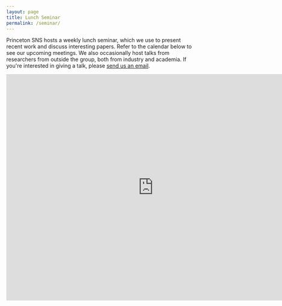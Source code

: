 ```yaml
---
layout: page
title: Lunch Seminar
permalink: /seminar/
---
```

Princeton SNS hosts a weekly lunch seminar, which we use to present recent work and discuss interesting papers.
Refer to the calendar below to see our upcoming meetings. We also occasionally host talks from researchers from outside the group,
both from industry and academia. If you're interested in giving a talk, please
<a href="mailto:jhelt+sns-seminar@cs.princeton.edu">send us an email</a>. 

<iframe src="https://calendar.google.com/calendar/embed?height=600&amp;wkst=1&amp;bgcolor=%23ffffff&amp;ctz=America%2FNew_York&amp;src=bWtyMzNjNWU0dW80YzdsdmN1dDRmMTY5cG9AZ3JvdXAuY2FsZW5kYXIuZ29vZ2xlLmNvbQ&amp;color=%23F09300&amp;title=Calendar" style="border-width:0" width="780" height="600" frameborder="0" scrolling="no"></iframe>
